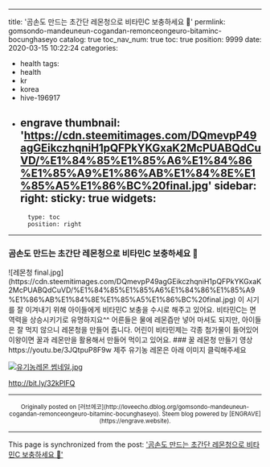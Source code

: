 
---
title: '곰손도 만드는 초간단 레몬청으로 비타민C 보충하세요 🍋'
permlink: gomsondo-mandeuneun-cogandan-remonceongeuro-bitaminc-bocunghaseyo
catalog: true
toc_nav_num: true
toc: true
position: 9999
date: 2020-03-15 10:22:24
categories:
- health
tags:
- health
- kr
- korea
- hive-196917
- engrave
thumbnail: 'https://cdn.steemitimages.com/DQmevpP49agGEikczhqniH1pQFPkYKGxaK2McPUABQdCuVD/%E1%84%85%E1%85%A6%E1%84%86%E1%85%A9%E1%86%AB%E1%84%8E%E1%85%A5%E1%86%BC%20final.jpg'
sidebar:
    right:
        sticky: true
widgets:
    -
        type: toc
        position: right
---


 ### 곰손도 만드는 초간단 레몬청으로 비타민C 보충하세요 🍋
</b>
</b>
![레몬청 final.jpg](https://cdn.steemitimages.com/DQmevpP49agGEikczhqniH1pQFPkYKGxaK2McPUABQdCuVD/%E1%84%85%E1%85%A6%E1%84%86%E1%85%A9%E1%86%AB%E1%84%8E%E1%85%A5%E1%86%BC%20final.jpg)
</b>
</b>
이 시기를 잘 이겨내기 위해 아이들에게 비타민C 보충을 수시로 해주고 있어요. 비타민C는 면역력을 상승시키기로 유명하지요^^ 어른들은 물에 레몬즙만 넣어 마셔도 되지만, 아이들은 잘 먹지 않으니 레몬청을 만들어 줍니다. 어린이 비타민제는 각종 첨가물이 들어있어 이왕이면 꿀과 레몬만을 활용해서 만들어 먹이고 있어요.
</b>
</b>
</b>
### 꿀 레몬청 만들기 영상
</b>
https://youtu.be/3JQtpuP8F9w
</b>
</b>
제주 유기농 레몬은 아래 이미지 클릭해주세요

[![유기농레몬 썸네일.jpg](https://cdn.steemitimages.com/DQmVVcT9Lx6ZYLaAbC4gV5NoqnVGSKhybyoazrajr4jnqpu/%E1%84%8B%E1%85%B2%E1%84%80%E1%85%B5%E1%84%82%E1%85%A9%E1%86%BC%E1%84%85%E1%85%A6%E1%84%86%E1%85%A9%E1%86%AB%20%E1%84%8A%E1%85%A5%E1%86%B7%E1%84%82%E1%85%A6%E1%84%8B%E1%85%B5%E1%86%AF.jpg)](http://bit.ly/32kPlFQ)

http://bit.ly/32kPlFQ

***
<center><sup>Originally posted on [러브에코](http://loveecho.dblog.org/gomsondo-mandeuneun-cogandan-remonceongeuro-bitaminc-bocunghaseyo). Steem blog powered by [ENGRAVE](https://engrave.website).</sup></center>

- - -

This page is synchronized from the post: ['곰손도 만드는 초간단 레몬청으로 비타민C 보충하세요 🍋'](https://steemit.com/@loveecho/gomsondo-mandeuneun-cogandan-remonceongeuro-bitaminc-bocunghaseyo)
